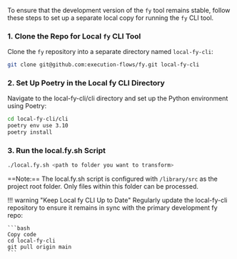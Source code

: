 To ensure that the development version of the `fy` tool remains stable, follow these steps to set up a separate local copy for running the `fy` CLI tool.

### 1. Clone the Repo for Local `fy` CLI Tool

Clone the `fy` repository into a separate directory named `local-fy-cli`:

```bash
git clone git@github.com:execution-flows/fy.git local-fy-cli
```
### 2. Set Up Poetry in the Local fy CLI Directory
Navigate to the local-fy-cli/cli directory and set up the Python environment using Poetry:
```bash
cd local-fy-cli/cli
poetry env use 3.10
poetry install
```
### 3. Run the local.fy.sh Script
```bash
./local.fy.sh <path to folder you want to transform>
```
==Note:== The local.fy.sh script is configured with `/library/src` as the project root folder. Only files within this folder can be processed.

!!! warning "Keep Local fy CLI Up to Date"
    Regularly update the local-fy-cli repository to ensure it remains in sync with the primary development fy repo:

    ```bash
    Copy code
    cd local-fy-cli
    git pull origin main
    ```
